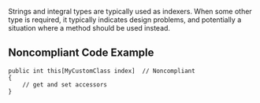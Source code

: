 
Strings and integral types are typically used as indexers. When some other type is required, it typically indicates design problems, and potentially a situation where a method should be used instead.

## Noncompliant Code Example


    public int this[MyCustomClass index]  // Noncompliant
    {
        // get and set accessors
    }

